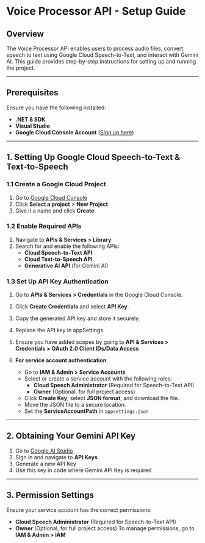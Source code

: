 # Voice Processor API - Setup Guide

## Overview
The Voice Processor API enables users to process audio files, convert speech to text using Google Cloud Speech-to-Text, and interact with Gemini AI. This guide provides step-by-step instructions for setting up and running the project.

---

## Prerequisites

Ensure you have the following installed:
- **.NET 8 SDK**
- **Visual Studio**
- **Google Cloud Console Account** ([Sign up here](https://console.cloud.google.com/))

---

## 1. Setting Up Google Cloud Speech-to-Text & Text-to-Speech

### 1.1 Create a Google Cloud Project
1. Go to [Google Cloud Console](https://console.cloud.google.com/)
2. Click **Select a project** > **New Project**
3. Give it a name and click **Create**

### 1.2 Enable Required APIs
1. Navigate to **APIs & Services > Library**
2. Search for and enable the following APIs:
   - **Cloud Speech-to-Text API**
   - **Cloud Text-to-Speech API**
   - **Generative AI API** (for Gemini AI)

### 1.3 Set Up API Key Authentication

1. Go to **APIs & Services > Credentials** in the Google Cloud Console.
2. Click **Create Credentials** and select **API Key**.
3. Copy the generated API key and store it securely.
5. Replace the API key in appSettings.

6. Ensure you have added scopes by going to **API & Services > Credentials > OAuth 2.0 Client IDs/Data Access**  
7. **For service account authentication**:  
   - Go to **IAM & Admin > Service Accounts**  
   - Select or create a service account with the following roles:  
     - **Cloud Speech Administrator** (Required for Speech-to-Text API)  
     - **Owner** (Optional, for full project access)  
   - Click **Create Key**, select **JSON format**, and download the file.  
   - Move the JSON file to a secure location.  
   - Set the **ServiceAccountPath** in `appsettings.json`
---

## 2. Obtaining Your Gemini API Key

1. Go to [Google AI Studio](https://ai.google.dev/)
2. Sign in and navigate to **API Keys**
3. Generate a new API Key
4. Use this key in code where Gemini API Key is required

---

## 3. Permission Settings
Ensure your service account has the correct permissions:
- **Cloud Speech Administrator** (Required for Speech-to-Text API)
- **Owner** (Optional, for full project access)
To manage permissions, go to **IAM & Admin > IAM**

